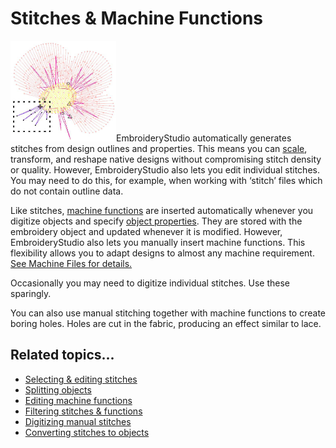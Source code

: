 # Stitches & Machine Functions

![SelectNeedlePoints.png](assets/SelectNeedlePoints.png)EmbroideryStudio automatically generates stitches from design outlines and properties. This means you can [scale](../../glossary/glossary), transform, and reshape native designs without compromising stitch density or quality. However, EmbroideryStudio also lets you edit individual stitches. You may need to do this, for example, when working with ‘stitch’ files which do not contain outline data.

Like stitches, [machine functions](../../glossary/glossary) are inserted automatically whenever you digitize objects and specify [object properties](../../glossary/glossary#object-properties). They are stored with the embroidery object and updated whenever it is modified. However, EmbroideryStudio also lets you manually insert machine functions. This flexibility allows you to adapt designs to almost any machine requirement. [See Machine Files for details.](../../Production/convert/Machine_Files)

Occasionally you may need to digitize individual stitches. Use these sparingly.

You can also use manual stitching together with machine functions to create boring holes. Holes are cut in the fabric, producing an effect similar to lace.

## Related topics...

- [Selecting & editing stitches](Selecting_editing_stitches)
- [Splitting objects](Splitting_objects)
- [Editing machine functions](Editing_machine_functions)
- [Filtering stitches & functions](Filtering_stitches_functions)
- [Digitizing manual stitches](Digitizing_manual_stitches)
- [Converting stitches to objects](Converting_stitches_to_objects)
